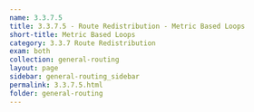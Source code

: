 ```yaml
---
name: 3.3.7.5
title: 3.3.7.5 - Route Redistribution - Metric Based Loops
short-title: Metric Based Loops
category: 3.3.7 Route Redistribution
exam: both
collection: general-routing
layout: page
sidebar: general-routing_sidebar
permalink: 3.3.7.5.html
folder: general-routing
---
```


